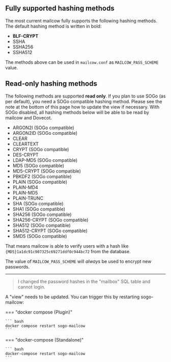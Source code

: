 ## Fully supported hashing methods

The most current mailcow fully supports the following hashing methods.
The default hashing method is written in bold:

- **BLF-CRYPT**
- SSHA
- SSHA256
- SSHA512

The methods above can be used in `mailcow.conf` as `MAILCOW_PASS_SCHEME` value.

## Read-only hashing methods

The following methods are supported **read only**.
If you plan to use SOGo (as per default), you need a SOGo compatible hashing method. Please see the note at the bottom of this page how to update the view if necessary.
With SOGo disabled, all hashing methods below will be able to be read by mailcow and Dovecot.

- ARGON2I (SOGo compatible)
- ARGON2ID (SOGo compatible)
- CLEAR
- CLEARTEXT
- CRYPT (SOGo compatible)
- DES-CRYPT
- LDAP-MD5 (SOGo compatible)
- MD5 (SOGo compatible)
- MD5-CRYPT (SOGo compatible)
- PBKDF2 (SOGo compatible)
- PLAIN (SOGo compatible)
- PLAIN-MD4
- PLAIN-MD5
- PLAIN-TRUNC
- SHA (SOGo compatible)
- SHA1 (SOGo compatible)
- SHA256 (SOGo compatible)
- SHA256-CRYPT (SOGo compatible)
- SHA512 (SOGo compatible)
- SHA512-CRYPT (SOGo compatible)
- SMD5 (SOGo compatible)

That means mailcow is able to verify users with a hash like `{MD5}1a1dc91c907325c69271ddf0c944bc72` from the database.

The value of `MAILCOW_PASS_SCHEME` will _always_ be used to encrypt new passwords.

---

> I changed the password hashes in the "mailbox" SQL table and cannot login.

A "view" needs to be updated. You can trigger this by restarting sogo-mailcow: 

=== "docker compose (Plugin)"

    ``` bash
    docker compose restart sogo-mailcow
    ```

=== "docker-compose (Standalone)"

    ``` bash
	docker-compose restart sogo-mailcow
    ```